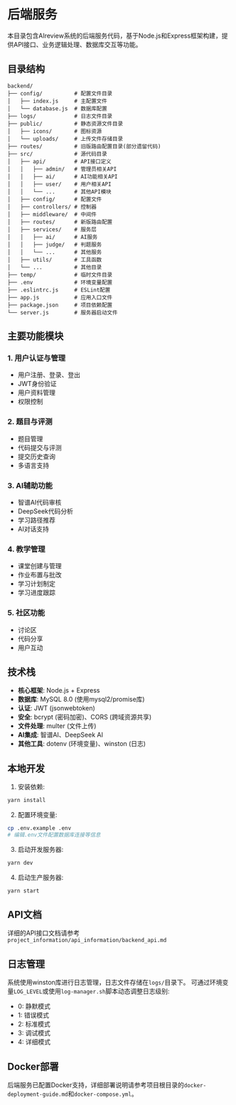 # 后端服务

本目录包含AIreview系统的后端服务代码，基于Node.js和Express框架构建，提供API接口、业务逻辑处理、数据库交互等功能。

## 目录结构

```
backend/
├── config/          # 配置文件目录
│   ├── index.js     # 主配置文件
│   └── database.js  # 数据库配置
├── logs/            # 日志文件目录
├── public/          # 静态资源文件目录
│   ├── icons/       # 图标资源
│   └── uploads/     # 上传文件存储目录
├── routes/          # 旧版路由配置目录(部分遗留代码)
├── src/             # 源代码目录
│   ├── api/         # API接口定义
│   │   ├── admin/   # 管理员相关API
│   │   ├── ai/      # AI功能相关API
│   │   ├── user/    # 用户相关API
│   │   └── ...      # 其他API模块
│   ├── config/      # 配置文件
│   ├── controllers/ # 控制器
│   ├── middleware/  # 中间件
│   ├── routes/      # 新版路由配置
│   ├── services/    # 服务层
│   │   ├── ai/      # AI服务
│   │   ├── judge/   # 判题服务
│   │   └── ...      # 其他服务
│   ├── utils/       # 工具函数
│   └── ...          # 其他目录
├── temp/            # 临时文件目录
├── .env             # 环境变量配置
├── .eslintrc.js     # ESLint配置
├── app.js           # 应用入口文件
├── package.json     # 项目依赖配置
└── server.js        # 服务器启动文件
```

## 主要功能模块

### 1. 用户认证与管理
- 用户注册、登录、登出
- JWT身份验证
- 用户资料管理
- 权限控制

### 2. 题目与评测
- 题目管理
- 代码提交与评测
- 提交历史查询
- 多语言支持

### 3. AI辅助功能
- 智谱AI代码审核
- DeepSeek代码分析
- 学习路径推荐
- AI对话支持

### 4. 教学管理
- 课堂创建与管理
- 作业布置与批改
- 学习计划制定
- 学习进度跟踪

### 5. 社区功能
- 讨论区
- 代码分享
- 用户互动

## 技术栈

- **核心框架**: Node.js + Express
- **数据库**: MySQL 8.0 (使用mysql2/promise库)
- **认证**: JWT (jsonwebtoken)
- **安全**: bcrypt (密码加密)、CORS (跨域资源共享)
- **文件处理**: multer (文件上传)
- **AI集成**: 智谱AI、DeepSeek AI
- **其他工具**: dotenv (环境变量)、winston (日志)

## 本地开发

1. 安装依赖:
```bash
yarn install
```

2. 配置环境变量:
```bash
cp .env.example .env
# 编辑.env文件配置数据库连接等信息
```

3. 启动开发服务器:
```bash
yarn dev
```

4. 启动生产服务器:
```bash
yarn start
```

## API文档

详细的API接口文档请参考 `project_information/api_information/backend_api.md`

## 日志管理

系统使用winston库进行日志管理，日志文件存储在`logs/`目录下。
可通过环境变量`LOG_LEVEL`或使用`log-manager.sh`脚本动态调整日志级别:

- 0: 静默模式
- 1: 错误模式
- 2: 标准模式
- 3: 调试模式
- 4: 详细模式

## Docker部署

后端服务已配置Docker支持，详细部署说明请参考项目根目录的`docker-deployment-guide.md`和`docker-compose.yml`。 